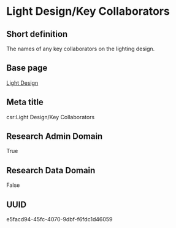 # Light Design/Key Collaborators
## Short definition
The names of any key collaborators on the lighting design.
## Base page
[Light Design](../../Objects/Light%20Design.md)
## Meta title
csr:Light Design/Key Collaborators
## Research Admin Domain
True
## Research Data Domain
False
## UUID
e5facd94-45fc-4070-9dbf-f6fdc1d46059
